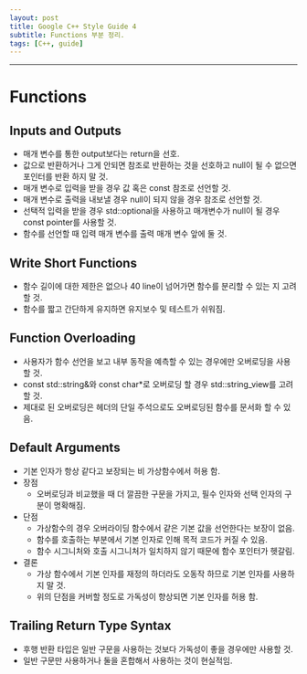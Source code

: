 ```yaml
---
layout: post
title: Google C++ Style Guide 4
subtitle: Functions 부분 정리.
tags: [C++, guide]
---
```


-------------

# Functions
## Inputs and Outputs
- 매개 변수를 통한 output보다는 return을 선호.
- 값으로 반환하거나 그게 안되면 참조로 반환하는 것을 선호하고 null이 될 수 없으면 포인터를 반환 하지 말 것.
- 매개 변수로 입력을 받을 경우 값 혹은 const 참조로 선언할 것.
- 매개 변수로 출력을 내보낼 경우 null이 되지 않을 경우 참조로 선언할 것.
- 선택적 입력을 받을 경우 std::optional을 사용하고 매개변수가 null이 될 경우 const pointer를 사용할 것.
- 함수를 선언할 때 입력 매개 변수를 출력 매개 변수 앞에 둘 것.

## Write Short Functions
- 함수 길이에 대한 제한은 없으나 40 line이 넘어가면 함수를 분리할 수 있는 지 고려할 것.
- 함수를 짧고 간단하게 유지하면 유지보수 및 테스트가 쉬워짐.

## Function Overloading
- 사용자가 함수 선언을 보고 내부 동작을 예측할 수 있는 경우에만 오버로딩을 사용할 것.
- const std::string&와 const char\*로 오버로딩 할 경우 std::string_view를 고려할 것.
- 제대로 된 오버로딩은 헤더의 단일 주석으로도 오버로딩된 함수를 문서화 할 수 있음.

## Default Arguments
- 기본 인자가 항상 같다고 보장되는 비 가상함수에서 허용 함.
- 장점
    - 오버로딩과 비교했을 때 더 깔끔한 구문을 가지고, 필수 인자와 선택 인자의 구분이 명확해짐.
- 단점
    - 가상함수의 경우 오버라이딩 함수에서 같은 기본 값을 선언한다는 보장이 없음.
    - 함수를 호출하는 부분에서 기본 인자로 인해 목적 코드가 커질 수 있음.
    - 함수 시그니처와 호출 시그니처가 일치하지 않기 때문에 함수 포인터가 헷갈림.
- 결론
    - 가상 함수에서 기본 인자를 재정의 하더라도 오동작 하므로 기본 인자를 사용하지 말 것.
    - 위의 단점을 커버할 정도로 가독성이 향상되면 기본 인자를 허용 함.
	
## Trailing Return Type Syntax
- 후행 반환 타입은 일반 구문을 사용하는 것보다 가독성이 좋을 경우에만 사용할 것.
- 일반 구문만 사용하거나 둘을 혼합해서 사용하는 것이 현실적임.